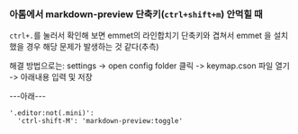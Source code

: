 ### 아톰에서 markdown-preview 단축키(`ctrl+shift+m`) 안먹힐 때

`ctrl+.`를 눌러서 확인해 보면 emmet의 라인합치기 단축키와  겹쳐서 emmet 을 설치했을 경우 해당 문제가 발생하는 것 같다(추측)  

해결 방법으로는: settings -> open config folder 클릭 -> keymap.cson 파일 열기 -> 아래내용 입력 및 저장

---아래---
```
'.editor:not(.mini)':
  'ctrl-shift-M': 'markdown-preview:toggle'
  ```
